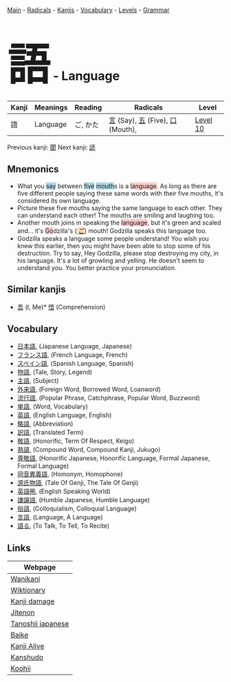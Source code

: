 <style> bigfont {font-size: 100px}</style>
[Main](../index.md) -
[Radicals](../radicals.md) -
[Kanjis](../kanjis.md) -
[Vocabulary](../vocabulary.md) -
[Levels](../levels.md) -
[Grammar](../grammar.md)
# <bigfont> 語</bigfont> - Language 

| Kanji | Meanings | Reading | Radicals | Level |
| --- | --- | --- | --- | --- |
| 語 | Language | ご, かた | [言](../radicals/言.md) (Say), [五](../radicals/五.md) (Five), [口](../radicals/口.md) (Mouth),  | [Level 10](../levels/wk_level10.md) |

Previous kanji: [聞](聞.md) Next kanji: [読](読.md) 

## Mnemonics
 * What you <span style="background-color:#ADD8E6"> say</span> between <span style="background-color:#ADD8E6"> five</span> <span style="background-color:#ADD8E6"> mouth</span>s is a <span style="background-color:#ffcccb"> language</span>. As long as there are five different people saying these same words with their five mouths, it's considered its own language.
* Picture these five mouths saying the same language to each other. They can understand each other! The mouths are smiling and laughing too.
* Another mouth joins in speaking the <span style="background-color:#ffcccb"> language</span>, but it's green and scaled and... it's <span style="background-color:#ffcccb"> Go</span>dzilla's (<span style="background-color:#fed8b1"> [ご](https://jisho.org/search/ご)</span>) mouth! Godzilla speaks this language too.
* Godzilla speaks a language some people understand! You wish you knew this earlier, then you might have been able to stop some of his destruction. Try to say, Hey Godzilla, please stop destroying my city, in his language. It's a lot of growling and yelling. He doesn't seem to understand you. You better practice your pronunciation.


## Similar kanjis
 * [吾](吾.md) (I, Me)* [悟](悟.md) (Comprehension)


## Vocabulary
 * [日本語](../vocabulary/語.md), (Japanese Language, Japanese)
* [フランス語](../vocabulary/語.md), (French Language, French)
* [スペイン語](../vocabulary/語.md), (Spanish Language, Spanish)
* [物語](../vocabulary/語.md), (Tale, Story, Legend)
* [主語](../vocabulary/語.md), (Subject)
* [外来語](../vocabulary/語.md), (Foreign Word, Borrowed Word, Loanword)
* [流行語](../vocabulary/語.md), (Popular Phrase, Catchphrase, Popular Word, Buzzword)
* [単語](../vocabulary/語.md), (Word, Vocabulary)
* [英語](../vocabulary/語.md), (English Language, English)
* [略語](../vocabulary/語.md), (Abbreviation)
* [訳語](../vocabulary/語.md), (Translated Term)
* [敬語](../vocabulary/語.md), (Honorific, Term Of Respect, Keigo)
* [熟語](../vocabulary/語.md), (Compound Word, Compound Kanji, Jukugo)
* [尊敬語](../vocabulary/語.md), (Honorific Japanese, Honorific Language, Formal Japanese, Formal Language)
* [同音異義語](../vocabulary/語.md), (Homonym, Homophone)
* [源氏物語](../vocabulary/語.md), (Tale Of Genji, The Tale Of Genji)
* [英語圏](../vocabulary/語.md), (English Speaking World)
* [謙譲語](../vocabulary/語.md), (Humble Japanese, Humble Language)
* [俗語](../vocabulary/語.md), (Colloquialism, Colloquial Language)
* [言語](../vocabulary/語.md), (Language, A Language)
* [語る](../vocabulary/語.md), (To Talk, To Tell, To Recite)



## Links 

| Webpage |
| --- |
| [Wanikani          ](https://www.wanikani.com/kanji/語) |
| [Wiktionary        ](https://en.wiktionary.org/wiki/語) |
| [Kanji damage      ](http://www.kanjidamage.com/kanji/search?utf8=✓&q=語) |
| [Jitenon           ](https://jitenon.com/kanji/語) |
| [Tanoshii japanese ](https://www.tanoshiijapanese.com/dictionary/kanji.cfm?k=語) |
| [Baike             ](https://baike.baidu.com/item/語) |
| [Kanji Alive       ](https://app.kanjialive.com/語) |
| [Kanshudo          ](https://www.kanshudo.com/searchmn?q=語) |
| [Koohii            ](https://kanji.koohii.com/study/kanji/語) |
